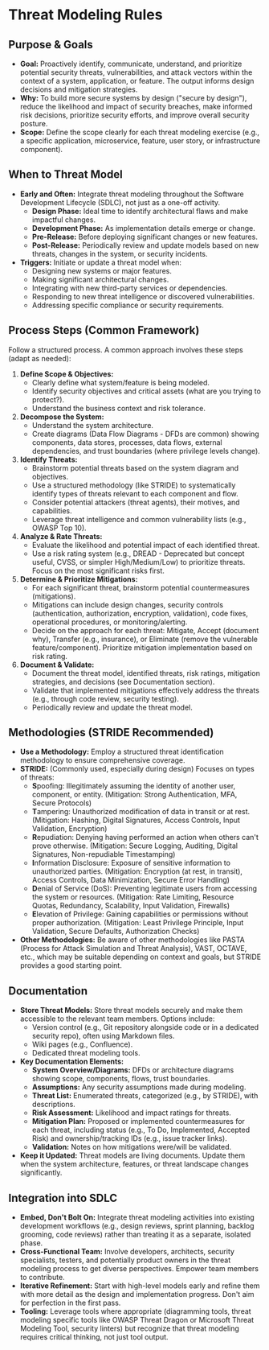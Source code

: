 # Threat Modeling Rules

## Purpose & Goals

* **Goal:** Proactively identify, communicate, understand, and prioritize potential security threats, vulnerabilities, and attack vectors within the context of a system, application, or feature. The output informs design decisions and mitigation strategies.
* **Why:** To build more secure systems by design ("secure by design"), reduce the likelihood and impact of security breaches, make informed risk decisions, prioritize security efforts, and improve overall security posture.
* **Scope:** Define the scope clearly for each threat modeling exercise (e.g., a specific application, microservice, feature, user story, or infrastructure component).

## When to Threat Model

* **Early and Often:** Integrate threat modeling throughout the Software Development Lifecycle (SDLC), not just as a one-off activity.
    * **Design Phase:** Ideal time to identify architectural flaws and make impactful changes.
    * **Development Phase:** As implementation details emerge or change.
    * **Pre-Release:** Before deploying significant changes or new features.
    * **Post-Release:** Periodically review and update models based on new threats, changes in the system, or security incidents.
* **Triggers:** Initiate or update a threat model when:
    * Designing new systems or major features.
    * Making significant architectural changes.
    * Integrating with new third-party services or dependencies.
    * Responding to new threat intelligence or discovered vulnerabilities.
    * Addressing specific compliance or security requirements.

## Process Steps (Common Framework)

Follow a structured process. A common approach involves these steps (adapt as needed):

1.  **Define Scope & Objectives:**
    * Clearly define what system/feature is being modeled.
    * Identify security objectives and critical assets (what are you trying to protect?).
    * Understand the business context and risk tolerance.
2.  **Decompose the System:**
    * Understand the system architecture.
    * Create diagrams (Data Flow Diagrams - DFDs are common) showing components, data stores, processes, data flows, external dependencies, and trust boundaries (where privilege levels change).
3.  **Identify Threats:**
    * Brainstorm potential threats based on the system diagram and objectives.
    * Use a structured methodology (like STRIDE) to systematically identify types of threats relevant to each component and flow.
    * Consider potential attackers (threat agents), their motives, and capabilities.
    * Leverage threat intelligence and common vulnerability lists (e.g., OWASP Top 10).
4.  **Analyze & Rate Threats:**
    * Evaluate the likelihood and potential impact of each identified threat.
    * Use a risk rating system (e.g., DREAD - Deprecated but concept useful, CVSS, or simpler High/Medium/Low) to prioritize threats. Focus on the most significant risks first.
5.  **Determine & Prioritize Mitigations:**
    * For each significant threat, brainstorm potential countermeasures (mitigations).
    * Mitigations can include design changes, security controls (authentication, authorization, encryption, validation), code fixes, operational procedures, or monitoring/alerting.
    * Decide on the approach for each threat: Mitigate, Accept (document why), Transfer (e.g., insurance), or Eliminate (remove the vulnerable feature/component). Prioritize mitigation implementation based on risk rating.
6.  **Document & Validate:**
    * Document the threat model, identified threats, risk ratings, mitigation strategies, and decisions (see Documentation section).
    * Validate that implemented mitigations effectively address the threats (e.g., through code review, security testing).
    * Periodically review and update the threat model.

## Methodologies (STRIDE Recommended)

* **Use a Methodology:** Employ a structured threat identification methodology to ensure comprehensive coverage.
* **STRIDE:** (Commonly used, especially during design) Focuses on types of threats:
    * **S**poofing: Illegitimately assuming the identity of another user, component, or entity. (Mitigation: Strong Authentication, MFA, Secure Protocols)
    * **T**ampering: Unauthorized modification of data in transit or at rest. (Mitigation: Hashing, Digital Signatures, Access Controls, Input Validation, Encryption)
    * **R**epudiation: Denying having performed an action when others can't prove otherwise. (Mitigation: Secure Logging, Auditing, Digital Signatures, Non-repudiable Timestamping)
    * **I**nformation Disclosure: Exposure of sensitive information to unauthorized parties. (Mitigation: Encryption (at rest, in transit), Access Controls, Data Minimization, Secure Error Handling)
    * **D**enial of Service (DoS): Preventing legitimate users from accessing the system or resources. (Mitigation: Rate Limiting, Resource Quotas, Redundancy, Scalability, Input Validation, Firewalls)
    * **E**levation of Privilege: Gaining capabilities or permissions without proper authorization. (Mitigation: Least Privilege Principle, Input Validation, Secure Defaults, Authorization Checks)
* **Other Methodologies:** Be aware of other methodologies like PASTA (Process for Attack Simulation and Threat Analysis), VAST, OCTAVE, etc., which may be suitable depending on context and goals, but STRIDE provides a good starting point.

## Documentation

* **Store Threat Models:** Store threat models securely and make them accessible to the relevant team members. Options include:
    * Version control (e.g., Git repository alongside code or in a dedicated security repo), often using Markdown files.
    * Wiki pages (e.g., Confluence).
    * Dedicated threat modeling tools.
* **Key Documentation Elements:**
    * **System Overview/Diagrams:** DFDs or architecture diagrams showing scope, components, flows, trust boundaries.
    * **Assumptions:** Any security assumptions made during modeling.
    * **Threat List:** Enumerated threats, categorized (e.g., by STRIDE), with descriptions.
    * **Risk Assessment:** Likelihood and impact ratings for threats.
    * **Mitigation Plan:** Proposed or implemented countermeasures for each threat, including status (e.g., To Do, Implemented, Accepted Risk) and ownership/tracking IDs (e.g., issue tracker links).
    * **Validation:** Notes on how mitigations were/will be validated.
* **Keep it Updated:** Threat models are living documents. Update them when the system architecture, features, or threat landscape changes significantly.

## Integration into SDLC

* **Embed, Don't Bolt On:** Integrate threat modeling activities into existing development workflows (e.g., design reviews, sprint planning, backlog grooming, code reviews) rather than treating it as a separate, isolated phase.
* **Cross-Functional Team:** Involve developers, architects, security specialists, testers, and potentially product owners in the threat modeling process to get diverse perspectives. Empower team members to contribute.
* **Iterative Refinement:** Start with high-level models early and refine them with more detail as the design and implementation progress. Don't aim for perfection in the first pass.
* **Tooling:** Leverage tools where appropriate (diagramming tools, threat modeling specific tools like OWASP Threat Dragon or Microsoft Threat Modeling Tool, security linters) but recognize that threat modeling requires critical thinking, not just tool output.
